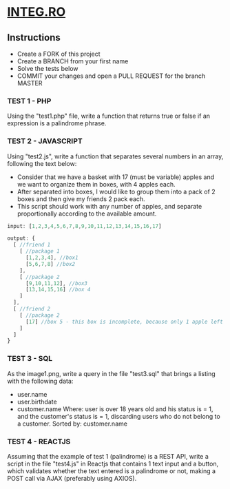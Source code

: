 # [INTEG.RO](https://www.integ.ro/)



## Instructions

- Create a FORK of this project
- Create a BRANCH from your first name
- Solve the tests below
- COMMIT your changes and open a PULL REQUEST for the branch MASTER


### TEST 1 - PHP
Using the "test1.php" file, write a function that returns true or false if an expression is a palindrome phrase.

### TEST 2 - JAVASCRIPT
Using "test2.js", write a function that separates several numbers in an array, following the text below:
- Consider that we have a basket with 17 (must be variable) apples and we want to organize them in boxes, with 4 apples each.
- After separated into boxes, I would like to group them into a pack of 2 boxes and then give my friends 2 pack each.
- This script should work with any number of apples, and separate proportionally according to the available amount.

```javascript
input: [1,2,3,4,5,6,7,8,9,10,11,12,13,14,15,16,17]

output: {
  [ //friend 1
    [ //package 1
      [1,2,3,4], //box1
      [5,6,7,8] //box2
    ],
    [ //package 2
      [9,10,11,12], //box3
      [13,14,15,16] //box 4
    ]
  ],
  [ //friend 2
    [ //package 2
      [17] //box 5 - this box is incomplete, because only 1 apple left
    ]
  ]
}
```

### TEST 3 - SQL
As the image1.png, write a query in the file "test3.sql" that brings a listing with the following data:
- user.name
- user.birthdate
- customer.name
Where: user is over 18 years old and his status is = 1, and the customer's status is = 1, discarding users who do not belong to a customer.
Sorted by: customer.name

### TEST 4 - REACTJS
Assuming that the example of test 1 (palindrome) is a REST API, write a script in the file "test4.js" in Reactjs that contains 1 text input and a button, which validates whether the text entered is a palindrome or not, making a POST call via AJAX (preferably using AXIOS).
